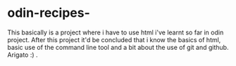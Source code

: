 # odin-recipes-
This basically is a project where i have to use html i've learnt so far in odin project.
After this project it'd be concluded that i know the basics of html, basic use of the command line tool and a bit about the use of git and github. Arigato :) .
